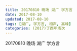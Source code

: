 ```yaml
---
title: 20170810 晚场 湖广 学方言
date: 2017-08-10
updated: 2017-08-10
tags: [湖广, 学方言, 相声, 高峰] 
categories: (2017)丁酉年场次 
---
```

20170810 晚场 湖广 学方言
